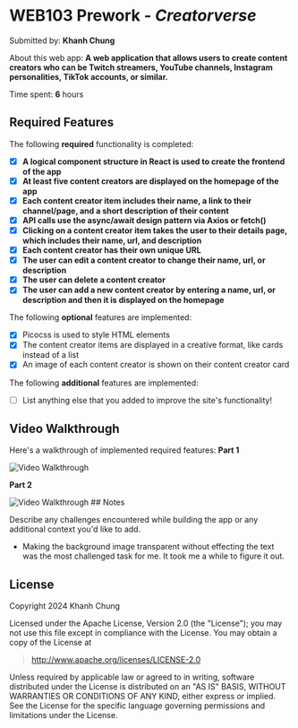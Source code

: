 # WEB103 Prework - *Creatorverse*

Submitted by: **Khanh Chung**

About this web app: **A web application that allows users to create content creators who can be Twitch streamers, YouTube channels, Instagram personalities, TikTok accounts, or similar.**

Time spent: **6** hours

## Required Features

The following **required** functionality is completed:

<!-- 👉🏿👉🏿👉🏿 Make sure to check off completed functionality below -->
- [x] **A logical component structure in React is used to create the frontend of the app**
- [x] **At least five content creators are displayed on the homepage of the app**
- [x] **Each content creator item includes their name, a link to their channel/page, and a short description of their content**
- [x] **API calls use the async/await design pattern via Axios or fetch()**
- [x] **Clicking on a content creator item takes the user to their details page, which includes their name, url, and description**
- [x] **Each content creator has their own unique URL**
- [x] **The user can edit a content creator to change their name, url, or description**
- [x] **The user can delete a content creator**
- [x] **The user can add a new content creator by entering a name, url, or description and then it is displayed on the homepage**

The following **optional** features are implemented:

- [x] Picocss is used to style HTML elements
- [x] The content creator items are displayed in a creative format, like cards instead of a list
- [x] An image of each content creator is shown on their content creator card

The following **additional** features are implemented:

* [ ] List anything else that you added to improve the site's functionality!

## Video Walkthrough

Here's a walkthrough of implemented required features:
**Part 1**

<img src='https://media.giphy.com/media/v1.Y2lkPTc5MGI3NjExNHI4YjBkcjc2cDA0enhjd3BqempkeGVkdTAyaHI0eGx1aWJlY25oeCZlcD12MV9pbnRlcm5hbF9naWZfYnlfaWQmY3Q9Zw/NjmGnsyOvKCPyHsGPo/giphy.gif' title='Video Walkthrough' width='' alt='Video Walkthrough' />

**Part 2**

<img src='https://media.giphy.com/media/v1.Y2lkPTc5MGI3NjExbmtxNjkzaG0yZzVzbmNvcnR3Zmo0am9nZ2l6OGtkdWd4ZnZjODZ4dyZlcD12MV9pbnRlcm5hbF9naWZfYnlfaWQmY3Q9Zw/b0QTqH1O4TmzEZ1hiF/giphy.gif' title='Video Walkthrough' width='' alt='Video Walkthrough' />
## Notes

Describe any challenges encountered while building the app or any additional context you'd like to add.
- Making the background image transparent without effecting the text was the most challenged task for me. It took me a while to figure it out.

## License

Copyright 2024 Khanh Chung

Licensed under the Apache License, Version 2.0 (the "License"); you may not use this file except in compliance with the License. You may obtain a copy of the License at

> http://www.apache.org/licenses/LICENSE-2.0

Unless required by applicable law or agreed to in writing, software distributed under the License is distributed on an "AS IS" BASIS, WITHOUT WARRANTIES OR CONDITIONS OF ANY KIND, either express or implied. See the License for the specific language governing permissions and limitations under the License.
